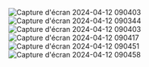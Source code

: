 ![Capture d'écran 2024-04-12 090403](https://github.com/AlexDDevv/P6-Portefolio-Sophie-Bluel/assets/113169279/fc936fce-85ae-4020-acc2-eaaea842ec49)![Capture d'écran 2024-04-12 090344](https://github.com/AlexDDevv/P6-Portefolio-Sophie-Bluel/assets/113169279/ed1e3768-b01d-4242-8543-08c207ac628b)
![Capture d'écran 2024-04-12 090403](https://github.com/AlexDDevv/P6-Portefolio-Sophie-Bluel/assets/113169279/850371ed-3656-49f2-b8fe-a512d5336193)
![Capture d'écran 2024-04-12 090417](https://github.com/AlexDDevv/P6-Portefolio-Sophie-Bluel/assets/113169279/6e013a00-80f9-42a5-91ad-5b2153cdee38)
![Capture d'écran 2024-04-12 090451](https://github.com/AlexDDevv/P6-Portefolio-Sophie-Bluel/assets/113169279/5822631f-609a-4e14-8259-ef5dda9c9126)
![Capture d'écran 2024-04-12 090458](https://github.com/AlexDDevv/P6-Portefolio-Sophie-Bluel/assets/113169279/b4cefd06-fc28-4241-bedd-d49ed7561a61)

